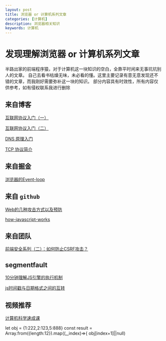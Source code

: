 ```yaml
---
layout: post
title: 浏览器 or 计算机系列文章
categories: [计算机]
description: 浏览器相关知识
keywords: 计算机 
---
```


# 发现理解浏览器 or 计算机系列文章
半路出家的前端程序猿，对于计算机这一块知识的空白，全靠平时闲来无事坑坑别人的文章。
自己去看书枯燥无味，未必看的懂。这里主要记录有意无意发现还不错的文章，而我刚好需要弥补这一块的知识。
部分内容具有时效性，所有内容仅供参考，如有侵权联系我进行删除

## 来自博客
[互联网协议入门（一）](http://www.ruanyifeng.com/blog/2012/05/internet_protocol_suite_part_i.html)

[互联网协议入门（二）](http://www.ruanyifeng.com/blog/2012/06/internet_protocol_suite_part_ii.html)

[DNS 原理入门](http://www.ruanyifeng.com/blog/2016/06/dns.html)

[TCP 协议简介](http://www.ruanyifeng.com/blog/2017/06/tcp-protocol.html)

## 来自掘金
[浏览器的Event-loop](https://juejin.im/post/5c947bca5188257de704121d)

## 来自 `github`
[Web的几种攻击方式以及预防](https://github.com/YvetteLau/Blog/tree/master/Security)

[how-javascript-works](https://github.com/Troland/how-javascript-works/blob/master/README.md)
##  来自团队
[前端安全系列（二）：如何防止CSRF攻击？](https://tech.meituan.com/2018/10/11/fe-security-csrf.html)

## segmentfault
[10分钟理解JS引擎的执行机制](https://segmentfault.com/a/1190000012806637)

[js时间戳与日期格式之间的互转](https://segmentfault.com/a/1190000000481753)
## 视频推荐
[计算机科学速成课](https://www.bilibili.com/video/av21376839)

let obj = {1:222,2:123,5:888}
const result = Array.from({length:12}).map((_,index)=>{
obj[index+1]||null)
